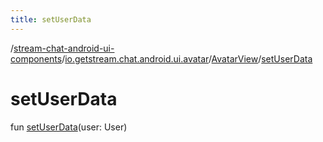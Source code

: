 ```yaml
---
title: setUserData
---
```

/[stream-chat-android-ui-components](../../index.md)/[io.getstream.chat.android.ui.avatar](../index.md)/[AvatarView](index.md)/[setUserData](setUserData.md)  
  
  
  
# setUserData  
fun [setUserData](setUserData.md)(user: User)
